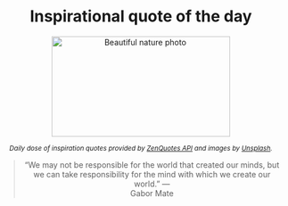 
<div align="center">

# Inspirational quote of the day

<img src="./data/photo.jpeg" alt="Beautiful nature photo" width="320" height="180">

<sub><i>Daily dose of inspiration quotes provided by [ZenQuotes API](https://zenquotes.io/) and images by [Unsplash](https://unsplash.com/).</i></sub>


<blockquote>&ldquo;We may not be responsible for the world that created our minds, but we can take responsibility for the mind with which we create our world.&rdquo; &mdash; <footer>Gabor Mate</footer></blockquote>

</div>
